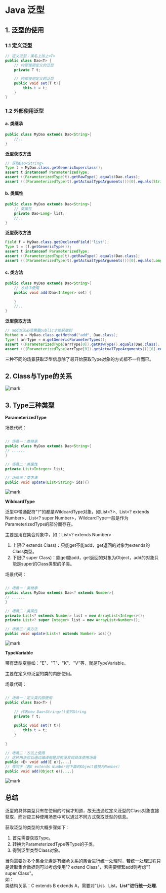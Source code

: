# Java 泛型

## 1. 泛型的使用

### 1.1 定义泛型

```java
// 定义泛型：类名上加上<T>
public class Dao<T> {
    // 内部使用定义的泛型
    private T t;

    // 内部使用定义的泛型
    public void set(T t){
        this.t = t;
    }
}
```

### 1.2 外部使用泛型

#### a. 类继承

```java
public class MyDao extends Dao<String>{
    //..
}
```

**泛型获取方法**

```java
// 获取Dao<String>
Type t = MyDao.class.getGenericSuperclass();
assert t instanceof ParameterizedType;
assert ((ParameterizedType)t).getRawType().equals(Dao.class);
assert (((ParameterizedType)t).getActualTypeArguments())[0].equals(String.class);
```

#### b. 类属性

```java
public class MyDao extends Dao<String>{
    // 类属性
    private Dao<Long> list;
    //..
}

```

**泛型获取方法**

```java
Field f = MyDao.class.getDeclaredField("list");
Type t = (f.getGenericType());
assert t instanceof ParameterizedType;
assert ((ParameterizedType)t).getRawType().equals(Dao.class);
assert (((ParameterizedType)t).getActualTypeArguments())[0].equals(Long.class);
```

#### c. 类方法

```java
public class MyDao extends Dao<String>{
    // 方法中使用
    public void add(Dao<Integer> set) {
        
    }
    //..
}
```

**泛型获取方法**

```java
// add方法必须需要public才能获取到
Method m = MyDao.class.getMethod("add", Dao.class);
Type[] arrType = m.getGenericParameterTypes();
assert ((ParameterizedType)arrType[0]).getRawType().equals(Dao.class);
assert (((ParameterizedType)arrType[0]).getActualTypeArguments())[0].equals(Integer.class);
```

三种不同的场景获取泛型信息除了最开始获取Type对象的方式都不一样而已。

## 2. Class与Type的关系

![mark](http://ol28s5tk9.bkt.clouddn.com/mdimages/20170511/215610381.png)

## 3. Type三种类型

**ParameterizedType**

场景代码：
```java

// 场景一：类继承
public class MyDao extends Dao<String>{
// ......
}

// 场景二：类属性
private List<Integer> list;

// 场景三：类方法
public void update(List<String> ids){}

```

![mark](http://ol28s5tk9.bkt.clouddn.com/mdimages/20170510/215535647.png)

**WildcardType**

泛型中带通配符"?"的都是WildcardType对象，如List<?>、List<? extends Number>、List<? super Number>，WildcardType一般是作为ParameterizedType的部分而存在。

主要是用在集合对象中，如：List<? extends Number>

1. 上限(? extends Class)：只能get不能add，get返回的对象为extends的Class类型。
2. 下限(? super Class)：能get能add，get返回的对象为Object，add的对象只能是super的Class类型的子类。

场景代码：
```java

// 场景一：类继承
public class MyDao extends Dao<? extends Number>{
// ......
}

// 场景二：类属性
private List<? extends Number> list = new ArrayList<Integer>();
private List<? super Integer> list = new ArrayList<Number>();

// 场景三：类方法
public void update(List<? extends Number> ids){}

```

![mark](http://ol28s5tk9.bkt.clouddn.com/mdimages/20170510/215919141.png)

**TypeVariable**

带有泛型变量如："E"、"T"、"K"、"V"等，就是TypeVariable。

主要在定义带泛型的类的内部使用。

场景代码：
```java

// 场景一：定义类内部使用
public class Dao<T> {
	
	// 代表new Dao<String>()里的String
	private T t;
	
	public void set(T t){
		this.t = t;
	}
	
}

// 场景二：方法上使用
// 这种用法可以通过编译但是目前没发现具体使用场景
public <E> void add(E e){....}
// 等同于（若E extends Number则下面的Object替换为Number）
public void add(Object e){....}

```

![mark](http://ol28s5tk9.bkt.clouddn.com/mdimages/20170510/220047138.png)

## 总结

泛型的具体类型只有在使用的时候才知道，故无法通过定义泛型的Class对象直接获取，而对应三种使用场景中可以通过不同方式获取泛型的信息。

获取泛型的类型的大概步骤如下：
1. 首先需要获取Type。
2. 转换为ParameterizedType等Type的子类。
3. 得到泛型类型Class对象。

当你需要对多个集合元素是有继承关系的集合进行统一处理时，若统一处理过程只是读取集合数据则可以考虑使用"? extend Class"，若需要频繁add则考虑"? super Class"。  
如：  
类结构关系：C extends B extends A，需要对"List<C>、List<B>、List<A>"进行统一处理.
